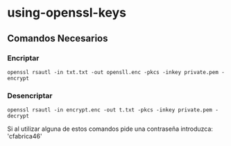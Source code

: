 # using-openssl-keys
## Comandos Necesarios

### Encriptar
~~~
openssl rsautl -in txt.txt -out opensll.enc -pkcs -inkey private.pem -encrypt
~~~

### Desencriptar
~~~
openssl rsautl -in encrypt.enc -out t.txt -pkcs -inkey private.pem -decrypt
~~~

Si al utilizar alguna de estos comandos pide una contraseña introduzca: 'cfabrica46'
